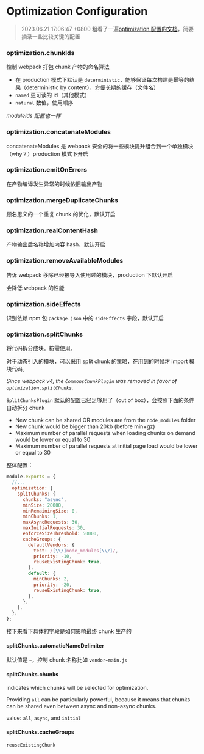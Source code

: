 # Optimization Configuration

> 2023.06.21 17:06:47 +0800 粗看了一遍[optimization 配置的文档](https://webpack.js.org/configuration/optimization/)，简要摘录一些比较关键的配置

### optimization.chunkIds

控制 webpack 打包 chunk 产物的命名算法

- 在 production 模式下默认是 `deterministic`，能够保证每次构建是幂等的结果（deterministic by content），方便长期的缓存（文件名）
- `named` 更可读的 id（其他模式）
- `natural` 数值，使用顺序

_moduleIds 配置也一样_

### optimization.concatenateModules

concatenateModules 是 webpack 安全的将一些模块提升组合到一个单独模块（why？）production 模式下开启

### optimization.emitOnErrors

在产物编译发生异常的时候依旧输出产物

### optimization.mergeDuplicateChunks

顾名思义的一个重复 chunk 的优化，默认开启

### optimization.realContentHash

产物输出后名称增加内容 hash，默认开启

### optimization.removeAvailableModules

告诉 webpack 移除已经被导入使用过的模块，production 下默认开启

会降低 webpack 的性能

### optimization.sideEffects

识别依赖 npm 包 `package.json` 中的 `sideEffects` 字段，默认开启

### optimization.splitChunks

将代码拆分成块，按需使用。

对于动态引入的模块，可以采用 split chunk 的策略，在用到的时候才 import 模块代码。

_Since webpack v4, the `CommonsChunkPlugin` was removed in favor of `optimization.splitChunks`._

`SplitChunksPlugin` 默认的配置已经足够用了（out of box），会按照下面的条件自动拆分 chunk

- New chunk can be shared OR modules are from the `node_modules` folder
- New chunk would be bigger than 20kb (before min+gz)
- Maximum number of parallel requests when loading chunks on demand would be lower or equal to 30
- Maximum number of parallel requests at initial page load would be lower or equal to 30

整体配置：

```js
module.exports = {
  //...
  optimization: {
    splitChunks: {
      chunks: "async",
      minSize: 20000,
      minRemainingSize: 0,
      minChunks: 1,
      maxAsyncRequests: 30,
      maxInitialRequests: 30,
      enforceSizeThreshold: 50000,
      cacheGroups: {
        defaultVendors: {
          test: /[\\/]node_modules[\\/]/,
          priority: -10,
          reuseExistingChunk: true,
        },
        default: {
          minChunks: 2,
          priority: -20,
          reuseExistingChunk: true,
        },
      },
    },
  },
};
```

接下来看下具体的字段是如何影响最终 chunk 生产的

#### splitChunks.automaticNameDelimiter

默认值是 `~`，控制 chunk 名称比如 `vendor~main.js`

#### splitChunks.chunks

indicates which chunks will be selected for optimization.

Providing `all` can be particularly powerful, because it means that chunks can be shared even between async and non-async chunks.

value: `all`, `async`, and `initial`

#### splitChunks.cacheGroups

`reuseExistingChunk`
